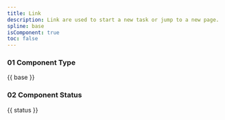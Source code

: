 ```yaml
---
title: Link 
description: Link are used to start a new task or jump to a new page.
spline: base
isComponent: true
toc: false
---
```


### 01 Component Type

{{ base }}

### 02 Component Status

{{ status }}
